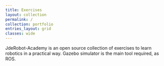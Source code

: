 ```yaml
---
title: Exercises
layout: collection
permalink: /
collection: portfolio
entries_layout: grid
classes: wide
---
```


JdeRobot-Academy is an open source collection of exercises to learn robotics in a practical way. Gazebo simulator is the main tool required, as ROS.

